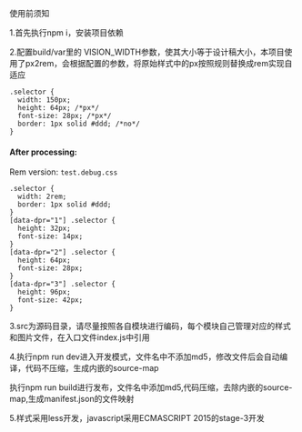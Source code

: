 使用前须知

1.首先执行npm i，安装项目依赖

2.配置build/var里的 VISION_WIDTH参数，使其大小等于设计稿大小，本项目使用了px2rem，会根据配置的参数，将原始样式中的px按照规则替换成rem实现自适应
```
.selector {
  width: 150px;
  height: 64px; /*px*/
  font-size: 28px; /*px*/
  border: 1px solid #ddd; /*no*/
}
```

#### After processing:

Rem version: `test.debug.css`

```
.selector {
  width: 2rem;
  border: 1px solid #ddd;
}
[data-dpr="1"] .selector {
  height: 32px;
  font-size: 14px;
}
[data-dpr="2"] .selector {
  height: 64px;
  font-size: 28px;
}
[data-dpr="3"] .selector {
  height: 96px;
  font-size: 42px;
}
```
3.src为源码目录，请尽量按照各自模块进行编码，每个模块自己管理对应的样式和图片文件，在入口文件index.js中引用

4.执行npm run dev进入开发模式，文件名中不添加md5，修改文件后会自动编译，代码不压缩，生成内嵌的source-map

执行npm run build进行发布，文件名中添加md5,代码压缩，去除内嵌的source-map,生成manifest.json的文件映射

5.样式采用less开发，javascript采用ECMASCRIPT 2015的stage-3开发
